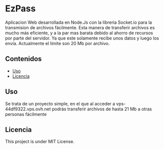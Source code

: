# EzPass

Aplicacion Web desarrollada en Node.Js con la libreria Socket.io para la transmision de archivos fácilmente. Esta manera de transferir archivos es mucho más eficiente, y a la par mas barata debido al ahorro de recursos por parte del servidor. Ya que este solamente recibe unos datos y luego los envía. Actualmente el límite son 20 Mb por archivo. 

## Contenidos
- [Uso](#uso)
- [Licencia](#licencia)

## Uso

Se trata de un proyecto simple, en el que al acceder a vps-44df9322.vps.ovh.net podrás transferir archivos de hasta 21 Mb a otras personas fácilmente

## Licencia
This project is under MIT License.
